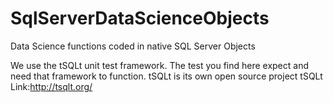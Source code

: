 # SqlServerDataScienceObjects
Data Science functions coded in native SQL Server Objects

We use the tSQLt unit test framework.  The test you  find here expect and need that framework to function.
tSQLt is its own open source project
tSQLt Link:http://tsqlt.org/



